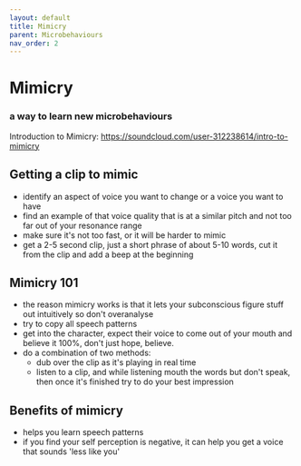 ```yaml
---
layout: default
title: Mimicry
parent: Microbehaviours
nav_order: 2
---
```


# Mimicry
### a way to learn new microbehaviours

Introduction to Mimicry:
https://soundcloud.com/user-312238614/intro-to-mimicry

## Getting a clip to mimic
- identify an aspect of voice you want to change or a voice you want to have
- find an example of that voice quality that is at a similar pitch and not too far out of your resonance range
- make sure it's not too fast, or it will be harder to mimic
- get a 2-5 second clip, just a short phrase of about 5-10 words, cut it from the clip and add a beep at the beginning

## Mimicry 101
- the reason mimicry works is that it lets your subconscious figure stuff out intuitively so don't overanalyse
- try to copy all speech patterns
- get into the character, expect their voice to come out of your mouth and believe it 100%, don't just hope, believe.
- do a combination of two methods:
    * dub over the clip as it's playing in real time
    * listen to a clip, and while listening mouth the words but don't speak, then once it's finished try to do your best impression

## Benefits of mimicry
- helps you learn speech patterns
- if you find your self perception is negative, it can help you get a voice that sounds 'less like you'
